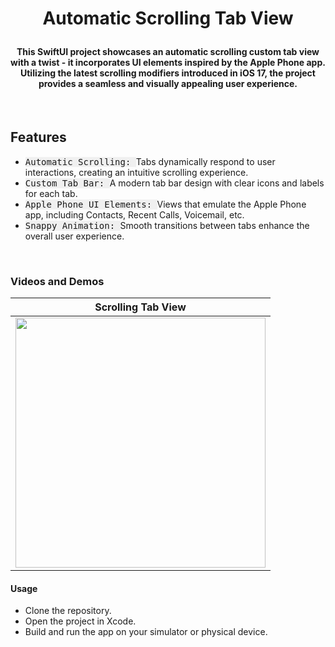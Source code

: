 # <p align="center"><b> Automatic Scrolling Tab View </b></p>

#### <p align="center"> This SwiftUI project showcases an automatic scrolling custom tab view with a twist - it incorporates UI elements inspired by the Apple Phone app. Utilizing the latest scrolling modifiers introduced in iOS 17, the project provides a seamless and visually appealing user experience.
</p>

<br>

## **Features**
- <kbd style="background-color: #f0f0f0">Automatic Scrolling: </kbd> Tabs dynamically respond to user interactions, creating an intuitive scrolling experience.
- <kbd style="background-color: #f0f0f0">Custom Tab Bar: </kbd> A modern tab bar design with clear icons and labels for each tab.
- <kbd style="background-color: #f0f0f0">Apple Phone UI Elements: </kbd> Views that emulate the Apple Phone app, including Contacts, Recent Calls, Voicemail, etc.
- <kbd style="background-color: #f0f0f0">Snappy Animation: </kbd> Smooth transitions between tabs enhance the overall user experience.

<br>

### **Videos and Demos**
| Scrolling Tab View |
|:---------------:|
|<img width="400" src="https://github.com/ZelynaFarrell/ScrollingTabView/assets/117409535/7ffbf0d6-eb6b-47e1-bd09-34b47b3b2a8e">|


#### **Usage**
- Clone the repository.
- Open the project in Xcode.
- Build and run the app on your simulator or physical device.


